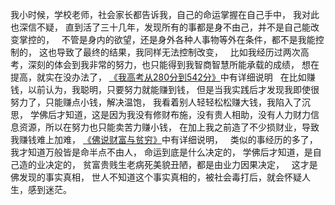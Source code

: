 我小时候，学校老师，社会家长都告诉我，自己的命运掌握在自己手中，
我对此也深信不疑，
直到活了三十几年，发现所有的事都是身不由己，并不是自己能改变掌控的，
&nbsp;
不管是身内的欲望，还是身外各种人事物等外在条件，都不是我能控制的，
这也导致了最终的结果，我同样无法控制改变，
&nbsp;
比如我经历过两次高考，深刻的体会到我非常的努力，也只能得到我智商智慧所能承载的成绩，
想在提高，就实在没办法了，
[《我高考从280分到542分》](https://7qrbxke2v5.k.topthink.com/@5q2gox3reg/mulu.html)中有详细说明
&nbsp;
在比如赚钱，以前认为，我聪明，只要努力就能赚到钱，
但是当我实践后才发现我即使很努力了，只能赚点小钱，解决温饱，
我看着别人轻轻松松赚大钱，我陷入了沉思，
学佛后才知道，这是因为我没有修财布施，没有贵人相助，没有人力财力信息资源，所以在努力也只能卖苦力赚小钱，
在加上我之前造了不少损财业，导致我赚钱难上加难，
[《佛说财富与贫穷》](https://7qrbxke2v5.k.topthink.com/@kmrvnqw2lx/mulu.html)中有详细说明，
&nbsp;
类似的事经历的多了，我才知道万般皆是命半点不由人，
命运到底是什么决定的，
学佛后才知道，是自己造的业决定的，
贫富贵贱生老病死美貌丑陋，都是由业力因果决定，
&nbsp;
这才是佛发现的事实真相，
世人不知道这个事实真相的，被社会毒打后，就会怀疑人生，感到迷茫。





